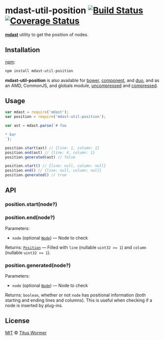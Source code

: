 # mdast-util-position [![Build Status](https://img.shields.io/travis/wooorm/mdast-util-position.svg?style=flat)](https://travis-ci.org/wooorm/mdast-util-position) [![Coverage Status](https://img.shields.io/coveralls/wooorm/mdast-util-position.svg?style=flat)](https://coveralls.io/r/wooorm/mdast-util-position?branch=master)

[**mdast**](https://github.com/wooorm/mdast) utility to get the position
of nodes.

## Installation

[npm](https://docs.npmjs.com/cli/install):

```bash
npm install mdast-util-position
```

**mdast-util-position** is also available for [bower](http://bower.io/#install-packages),
[component](https://github.com/componentjs/component), and
[duo](http://duojs.org/#getting-started), and as an AMD, CommonJS, and globals
module, [uncompressed](mdast-util-position.js) and
[compressed](mdast-util-position.min.js).

## Usage

```js
var mdast = require('mdast');
var position = require('mdast-util-position');

var ast = mdast.parse(`# foo

* bar
`);

position.start(ast) // {line: 1, column: 1}
position.end(ast) // {line: 4, column: 1}
position.generated(ast) // false

position.start() // {line: null, column: null}
position.end() // {line: null, column: null}
position.generated() // true
```

## API

### position.start(node?)

### position.end(node?)

Parameters:

*   `node` (optional [`Node`](https://github.com/wooorm/mdast/blob/master/doc/nodes.md#node))
    — Node to check

Returns: [`Position`](https://github.com/wooorm/mdast/blob/master/doc/nodes.md#position)
— Filled with `line` (nullable `uint32 >= 1`) and `column` (nullable
`uint32 >= 1`).

### position.generated(node?)

Parameters:

*   `node` (optional [`Node`](https://github.com/wooorm/mdast/blob/master/doc/nodes.md#node))
    — Node to check

Returns: `boolean`, whether or not `node` has positional information (both
starting and ending lines and columns). This is useful when checking if a node
is inserted by plug-ins.

## License

[MIT](LICENSE) © [Titus Wormer](http://wooorm.com)
